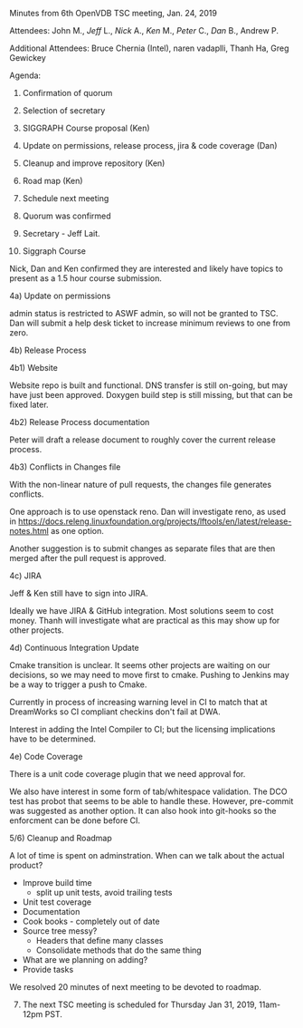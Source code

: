Minutes from 6th OpenVDB TSC meeting, Jan. 24, 2019

Attendees: John M., *Jeff* L., *Nick* A., *Ken* M., *Peter* C., *Dan* B., Andrew P.

Additional Attendees: Bruce Chernia (Intel), naren vadaplli, Thanh Ha, Greg Gewickey

Agenda:

1) Confirmation of quorum
2) Selection of secretary
3) SIGGRAPH Course proposal (Ken)
4) Update on permissions, release process, jira & code coverage (Dan)
5) Cleanup and improve repository (Ken)
6) Road map (Ken)
7) Schedule next meeting

1) Quorum was confirmed

2) Secretary - Jeff Lait.

3) Siggraph Course

Nick, Dan and Ken confirmed they are interested and likely have topics to
present as a 1.5 hour course submission.

4a) Update on permissions

admin status is restricted to ASWF admin, so will not be granted to TSC.
Dan will submit a help desk ticket to increase minimum reviews to one
from zero.

4b) Release Process

4b1) Website

Website repo is built and functional.  DNS transfer is still on-going, but
may have just been approved.  Doxygen build step is still missing, but
that can be fixed later.

4b2) Release Process documentation

Peter will draft a release document to roughly cover the current release
process.

4b3) Conflicts in Changes file

With the non-linear nature of pull requests, the changes file generates
conflicts.

One approach is to use openstack reno.  Dan will investigate reno, as used in 
https://docs.releng.linuxfoundation.org/projects/lftools/en/latest/release-notes.html
as one option.

Another suggestion is to submit changes as separate files that are then merged
after the pull request is approved.


4c) JIRA

Jeff & Ken still have to sign into JIRA.

Ideally we have JIRA & GitHub integration.  Most solutions seem to cost
money.  Thanh will investigate what are practical as this may show
up for other projects.

4d) Continuous Integration Update

Cmake transition is unclear.  It seems other projects are waiting on
our decisions, so we may need to move first to cmake.  Pushing to Jenkins
may be a way to trigger a push to Cmake.

Currently in process of increasing warning level in CI to match that at
DreamWorks so CI compliant checkins don't fail at DWA.

Interest in adding the Intel Compiler to CI; but the licensing implications
have to be determined.

4e) Code Coverage

There is a unit code coverage plugin that we need approval for.

We also have interest in some form of tab/whitespace validation.
The DCO test has probot that seems to be able to handle these.  However,
pre-commit was suggested as another option.  It can also hook into
git-hooks so the enforcment can be done before CI.

5/6) Cleanup and Roadmap

A lot of time is spent on adminstration.  When can we talk about the
actual product?

- Improve build time
  - split up unit tests, avoid trailing tests
- Unit test coverage
- Documentation
- Cook books - completely out of date
- Source tree messy?
  - Headers that define many classes
  - Consolidate methods that do the same thing
- What are we planning on adding?
- Provide tasks

We resolved 20 minutes of next meeting to be devoted to roadmap.

7) The next TSC meeting is scheduled for Thursday Jan 31, 2019, 11am-12pm PST.

